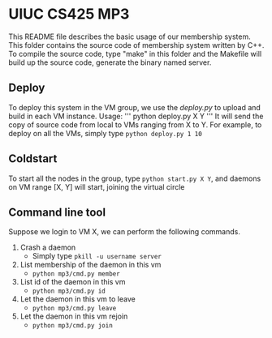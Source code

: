 # UIUC CS425 MP3
This README file describes the basic usage of our membership system.
This folder contains the source code of membership system written by C++. To compile the source code, type "make" in this folder and the Makefile will build up the source code, generate the binary named server.
## Deploy
To deploy this system in the VM group, we use the _deploy.py_ to upload and build in each VM instance.
Usage:
'''
python deploy.py X Y
'''
It will send the copy of source code from local to VMs ranging from X to Y. For example, to deploy on all the VMs, simply type `python deploy.py 1 10`

## Coldstart
To start all the nodes in the group, type `python start.py X Y`, and daemons on VM range [X, Y] will start, joining the virtual circle

## Command line tool
Suppose we login to VM X, we can perform the following commands.
1. Crash a daemon
    * Simply type `pkill -u username server`
2. List membership of the daemon in this vm
    * `python mp3/cmd.py member`
3. List id of the daemon in this vm
    * `python mp3/cmd.py id`
4. Let the daemon in this vm to leave
    * `python mp3/cmd.py leave`
5. Let the daemon in this vm rejoin
    * `python mp3/cmd.py join`

